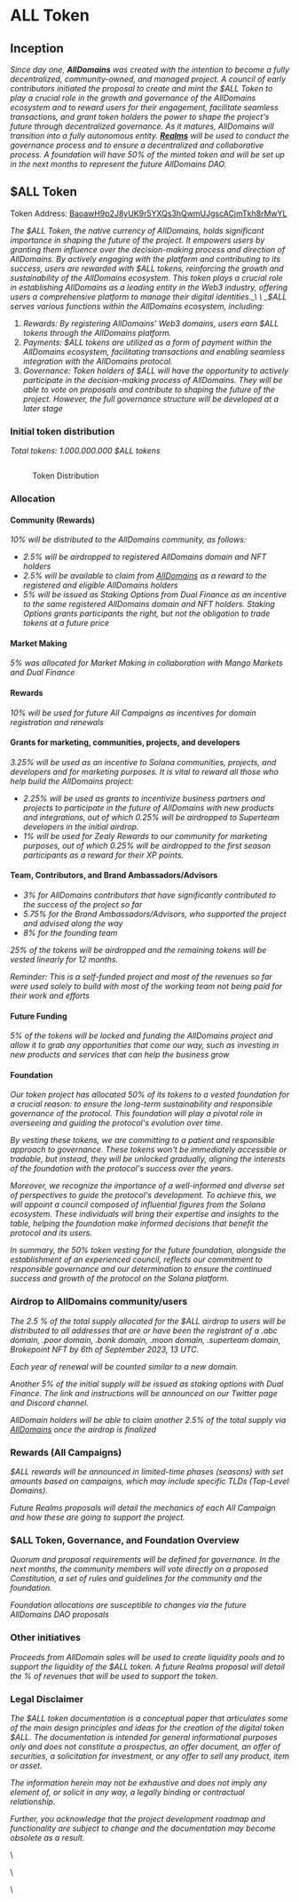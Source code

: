 # ALL Token

## Inception

_Since day one, **AllDomains** was created with the intention to become a fully decentralized, community-owned, and managed project. A council of early contributors initiated the proposal to create and mint the $ALL Token to play a crucial role in the growth and governance of the AllDomains ecosystem and to reward users for their engagement, facilitate seamless transactions, and grant token holders the power to shape the project's future through decentralized governance. As it matures, AllDomains will transition into a fully autonomous entity._ [_**Realms**_](https://app.realms.today/dao/ELEXG9cTEJ2pgxFbEVAwushyoPvE7rrEHBgNKfv8uxzi) _will be used to conduct the governance process and to ensure a decentralized and collaborative process. A foundation will have 50% of the minted token and will be set up in the next months to represent the future AllDomains DAO._



## $ALL Token

Token Address: [BaoawH9p2J8yUK9r5YXQs3hQwmUJgscACjmTkh8rMwYL](https://explorer.solana.com/address/BaoawH9p2J8yUK9r5YXQs3hQwmUJgscACjmTkh8rMwYL)

_The $ALL Token, the native currency of AllDomains, holds significant importance in shaping the future of the project. It empowers users by granting them influence over the decision-making process and direction of AllDomains. By actively engaging with the platform and contributing to its success, users are rewarded with $ALL tokens, reinforcing the growth and sustainability of the AllDomains ecosystem. This token plays a crucial role in establishing AllDomains as a leading entity in the Web3 industry, offering users a comprehensive platform to manage their digital identities._\
\
_$ALL serves various functions within the AllDomains ecosystem, including:_

1. _Rewards: By registering AllDomains’ Web3 domains, users earn $ALL tokens through the AllDomains platform._
2. _Payments: $ALL tokens are utilized as a form of payment within the AllDomains ecosystem, facilitating transactions and enabling seamless integration with the AllDomains protocol._
3. _Governance: Token holders of $ALL will have the opportunity to actively participate in the decision-making process of AllDomains. They will be able to vote on proposals and contribute to shaping the future of the project. However, the full governance structure will be developed at a later stage_

### Initial token distribution

_Total tokens: 1.000.000.000 $ALL tokens_

<figure><img src="https://lh5.googleusercontent.com/3eAyqwU28odWFM4nnepM3d7mSPZRpqIngaOuQe89fuGWcrN5BwxsCRC-kWtCmCgvP9pyWY1nDpRvXI_d-km389DZOz5SpYWZEdDCbr5DD5e7-NfHNdCgBi9R2oZ9lEDWXgqvFWOVsMqpYpm9sXIh0DM" alt=""><figcaption><p>Token Distribution</p></figcaption></figure>

### Allocation

#### Community (Rewards)

_10% will be distributed to the AllDomains community, as follows:_&#x20;

* _2.5% will be airdropped to registered AllDomains domain and NFT holders_&#x20;
* _2.5% will be available to claim from_ [_AllDomains_](https://alldomains.id/) _as a reward to the registered and eligible AllDomains holders_
* _5% will be issued as Staking Options from Dual Finance as an incentive to the same registered AllDomains domain and NFT holders. Staking Options grants participants the right, but not the obligation to trade tokens at a future price_

#### Market Making

_5% was allocated for Market Making in collaboration with Mango Markets and Dual Finance_

#### Rewards

_10% will be used for future All Campaigns as incentives for domain registration and renewals_

#### Grants for marketing, communities, projects, and developers

_3.25% will be used as an incentive to Solana communities, projects, and developers and for marketing purposes. It is vital to reward all those who help build the AllDomains project:_&#x20;

* _2.25% will be used as grants to incentivize business partners and projects to participate in the future of AllDomains with new products and integrations, out of which 0.25% will be airdropped to Superteam developers in the initial airdrop._ &#x20;
* _1% will be used for Zealy Rewards to our community for marketing purposes, out of which 0.25% will be airdropped to the first season participants as a reward for their XP points._

#### Team, Contributors, and Brand Ambassadors/Advisors

* _3% for AllDomains contributors that have significantly contributed to the success of the project so far_
* _5.75% for the Brand Ambassadors/Advisors, who supported the project and advised along the way_
* _8% for the founding team_

_25% of the tokens will be airdropped and the remaining tokens will be vested linearly for 12 months._&#x20;

_Reminder: This is a self-funded project and most of the revenues so far were used solely to build with most of the working team not being paid for their work and efforts_

#### Future Funding

_5% of the tokens will be locked and funding the AllDomains project and allow it to grab any opportunities that come our way, such as investing in new products and services that can help the business grow_

#### Foundation

_Our token project has allocated 50% of its tokens to a vested foundation for a crucial reason: to ensure the long-term sustainability and responsible governance of the protocol. This foundation will play a pivotal role in overseeing and guiding the protocol's evolution over time._

_By vesting these tokens, we are committing to a patient and responsible approach to governance. These tokens won't be immediately accessible or tradable, but instead, they will be unlocked gradually, aligning the interests of the foundation with the protocol's success over the years._

_Moreover, we recognize the importance of a well-informed and diverse set of perspectives to guide the protocol's development. To achieve this, we will appoint a council composed of influential figures from the Solana ecosystem. These individuals will bring their expertise and insights to the table, helping the foundation make informed decisions that benefit the protocol and its users._

_In summary, the 50% token vesting for the future foundation, alongside the establishment of an experienced council, reflects our commitment to responsible governance and our determination to ensure the continued success and growth of the protocol on the Solana platform._

### Airdrop to AllDomains community/users

_The 2.5 % of the total supply allocated for the $ALL airdrop to users will be distributed to all addresses that are or have been the registrant of a .abc domain, .poor domain, .bonk domain, .moon domain, .superteam domain, Brokepoint NFT by 6th of September 2023, 13 UTC._

_Each year of renewal will be counted similar to a new domain._&#x20;

_Another 5% of the initial supply will be issued as staking options with Dual Finance. The link and instructions will be announced on our Twitter page and Discord channel._

_AllDomain holders will be able to claim another 2.5% of the total supply via_ [_AllDomains_](https://alldomains.id/) _once the airdrop is finalized_

### Rewards (All Campaigns)

_$ALL rewards will be announced in limited-time phases (seasons) with set amounts based on campaigns, which may include specific TLDs (Top-Level Domains)._&#x20;

_Future Realms proposals will detail the mechanics of each All Campaign and how these are going to support the project._

### $ALL Token, Governance, and Foundation Overview

_Quorum and proposal requirements will be defined for governance. In the next months, the community members will vote directly on a proposed Constitution, a set of rules and guidelines for the community and the foundation._&#x20;

_Foundation allocations are susceptible to changes via the future AllDomains DAO proposals_

### Other initiatives

_Proceeds from AllDomain sales will be used to create liquidity pools and to support the liquidity of the $ALL token. A future Realms proposal will detail the % of revenues that will be used to support the token._

### Legal Disclaimer

_The $ALL token documentation is a conceptual paper that articulates some of the main design principles and ideas for the creation of the digital token $ALL. The documentation is intended for general informational purposes only and does not constitute a prospectus, an offer document, an offer of securities, a solicitation for investment, or any offer to sell any product, item or asset._

_The information herein may not be exhaustive and does not imply any element of, or solicit in any way, a legally binding or contractual relationship._

_Further, you acknowledge that the project development roadmap and functionality are subject to change and the documentation may become obsolete as a result._

\


\


\
